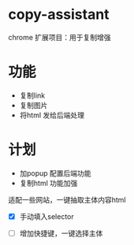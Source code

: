 # copy-assistant
chrome 扩展项目：用于复制增强

# 功能
* 复制link
* 复制图片
* 将html 发给后端处理

# 计划
* 加popup 配置后端功能
* 复制html 功能加强

适配一些网站，一键抽取主体内容html

* [x] 手动填入selector
* [ ] 增加快捷键，一键选择主体


